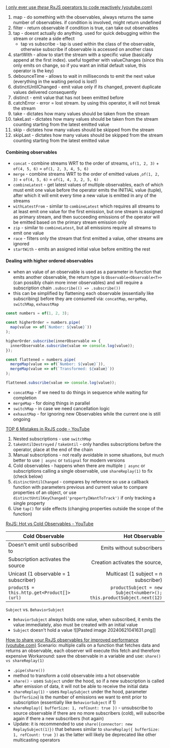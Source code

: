 [I only ever use *these* RxJS operators to code reactively (youtube.com)](https://www.youtube.com/watch?v=Byttv3YpjQk)

1. map - do something with the observables, always returns the same number of observables. if condition is involved, might return undefined
2. filter - return observable if condition is true, can take out observables
3. tap - doesnt actually do anything. used for quick debugging within the stream or create a side effect
	- tap vs subscribe - tap is used within the class of the observable, otherwise subscribe if observable is accessed on another class
4. startWith - allow to start the stream with a specific value (basically append at the first index). useful together with valueChanges (since this only emits on change, so if you want an initial default value, this operator is the key)
5. debounceTime - allows to wait in milliseconds to emit the next value (everything in the waiting period is lost!)
6. distinctUntilChanged - emit value only if its changed, prevent duplicate values delivered consequently
7. distinct - emit value that has not been emitted before
8. catchError - error = lost stream. by using this operator, it will not break the stream
9. take - dictates how many values should be taken from the stream
10. takeLast - dictates how many values should be taken from the stream counting starting from the latest emitted value
11. skip - dictates how many values should be skipped from the stream
12. skipLast - dictates how many values should be skipped from the stream counting starting from the latest emitted value

#### Combining observables
- `concat` - combine streams WRT to the order of streams, `of(1, 2, 3)` + `of(4, 5, 6)` = `of(1, 2, 3, 4, 5, 6)`
- `merge` - combine streams WRT to the order of emitted values ,`of(1, 2, 3)` + `of(4, 5, 6)` = `of(1, 4, 3, 2, 5, 6)`
- `combineLatest` - get latest values of multiple observables, each of which must emit one value before the operator emits the INITIAL value (tuple), after which it will emit every time a new value is emitted in any of the streams
- `withLatestFrom` - similar to `combineLatest` which requires all streams to at least emit one value for the first emission, but one stream is assigned as primary stream, and then succeeding emissions of the operator will be emitted based on the primary stream emission only
- `zip` - similar to `combineLatest`, but all emissions require all streams to emit one value
- `race` - filters only the stream that first emitted a value, other streams are ignored
- `startWith` - emits an assigned initial value before emitting the rest 
#### Dealing with higher ordered observables 
- when an value of an observable is used as a parameter in function that emits another observable, the return type is `Observable<Observable<T>>` (can possibly chain more inner observables) and will require a subscription chain `.subscribe(() => .subscribe())`
- this can be simplified by flattening each observable (essentially like subscribing) before they are consumed via: `concatMap`, `mergeMap`, `switchMap`, `exhaustMap`
```ts
const numbers = of(1, 2, 3);

const higherOrder = numbers.pipe(
  map(value => of(`Number: ${value}`))
);

higherOrder.subscribe(innerObservable => {
  innerObservable.subscribe(value => console.log(value));
});

const flattened = numbers.pipe(
  mergeMap(value => of(`Number: ${value}`)),
  mergeMap(value => of(`Transformed: ${value}`))
);

flattened.subscribe(value => console.log(value));
```
- `concatMap` - if we need to do things in sequence while waiting for completion
- `mergeMap` - for doing things in parallel
- `switchMap` - in case we need cancellation logic
- `exhaustMap` - for ignoring new Observables while the current one is still ongoing

[TOP 6 Mistakes in RxJS code - YouTube](https://www.youtube.com/watch?v=OhuRvfcw3Tw)
1. Nested subscriptions - use `switchMap`
2. `takeUntilDestroyed` / `takeUntil` - only handles subscriptions before the operator, place at the end of the chain
3. Manual subscriptions - not really avoidable in some situations, but much better to use `| async` or `toSignal` for modern versions
4. Cold observables - happens when there are multiple `| async` or subscriptions calling a single observable, use `shareReplay(1)` to fix (check below)
5. `distinctUntilChanged` - compares by reference so use a callback function with parameters previous and current value to compare properties of an object, or use `distinctUntilKeyChanged('propertyIWantToTrack')` if only tracking a single property
6. Use `tap()` for side effects (changing properties outside the scope of the function)

[RxJS: Hot vs Cold Observables - YouTube](https://www.youtube.com/watch?v=dWgpLoD1cCE)

| Cold Observable                            |                                                              Hot Observable |
| ------------------------------------------ | --------------------------------------------------------------------------: |
| Doesn't emit until subscribed to           |                                                   Emits without subscribers |
| Subscription activates the source          |                                              Creation activates the source, |
| Unicast (1 observable = 1 subscriber)      |                                        Multicast (1 subject = n subscriber) |
| `product$ = this.http.get<Product[]>(url)` | `productSubject = new Subject<number>();`<br>`this.productSubject.next(12)` |
`Subject` vs. `BehaviorSubject`
- `BehaviorSubject` always holds one value, when subscribed, it emits the value immediately, also must be created with an initial value
- `Subject` doesn't hold a value
![[Pasted image 20240621041631.png]]

[How to share your RxJS observables for improved performance (youtube.com)](https://www.youtube.com/watch?v=H542ZSyubrE)
Scenario: multiple calls on a function that fetches data and returns an observable, each observer will execute this fetch and therefore expensive
Workaround: save the observable in a variable and use: 
`share() vs shareReplay(1)`
- `.pipe(share())`
- method to transform a cold observable into a hot observable
- `share()` - uses `Subject` under the hood, so if a new subscription is called after emission of data, it will not be able to receive the initial data
- `shareReplay(1)` - uses `ReplaySubject` under the hood, parameter (`bufferSize`) is the number of emissions we want to emit prior to subscription (essentially like `BehaviorSubject` if 1)
- `shareReplay({ bufferSize: 1, refCount: true })` - unsubscribe to source observable if there are no more subscribers (cold), will subscribe again if there a new subscribers (hot again)
- Update: it is recommended to use `share({connector: new ReplaySubject(1)})` that behaves similar to `shareReplay({ bufferSize: 1, refCount: true })` as the latter will likely be deprecated like other multicasting operators